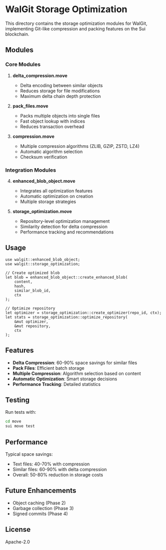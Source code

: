 # WalGit Storage Optimization

This directory contains the storage optimization modules for WalGit, implementing Git-like compression and packing features on the Sui blockchain.

## Modules

### Core Modules

1. **delta_compression.move**
   - Delta encoding between similar objects
   - Reduces storage for file modifications
   - Maximum delta chain depth protection

2. **pack_files.move**
   - Packs multiple objects into single files
   - Fast object lookup with indices
   - Reduces transaction overhead

3. **compression.move**
   - Multiple compression algorithms (ZLIB, GZIP, ZSTD, LZ4)
   - Automatic algorithm selection
   - Checksum verification

### Integration Modules

4. **enhanced_blob_object.move**
   - Integrates all optimization features
   - Automatic optimization on creation
   - Multiple storage strategies

5. **storage_optimization.move**
   - Repository-level optimization management
   - Similarity detection for delta compression
   - Performance tracking and recommendations

## Usage

```move
use walgit::enhanced_blob_object;
use walgit::storage_optimization;

// Create optimized blob
let blob = enhanced_blob_object::create_enhanced_blob(
    content,
    hash,
    similar_blob_id,
    ctx
);

// Optimize repository
let optimizer = storage_optimization::create_optimizer(repo_id, ctx);
let stats = storage_optimization::optimize_repository(
    &mut optimizer,
    &mut repository,
    ctx
);
```

## Features

- **Delta Compression**: 60-90% space savings for similar files
- **Pack Files**: Efficient batch storage
- **Multiple Compression**: Algorithm selection based on content
- **Automatic Optimization**: Smart storage decisions
- **Performance Tracking**: Detailed statistics

## Testing

Run tests with:
```bash
cd move
sui move test
```

## Performance

Typical space savings:
- Text files: 40-70% with compression
- Similar files: 60-90% with delta compression
- Overall: 50-80% reduction in storage costs

## Future Enhancements

- Object caching (Phase 2)
- Garbage collection (Phase 3)
- Signed commits (Phase 4)

## License

Apache-2.0